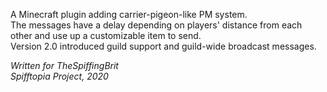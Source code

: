 A Minecraft plugin adding carrier-pigeon-like PM system.  
The messages have a delay depending on players' distance from each other and use up a customizable item to send.  
Version 2.0 introduced guild support and guild-wide broadcast messages.

*Written for TheSpiffingBrit*  
*Spifftopia Project, 2020*
